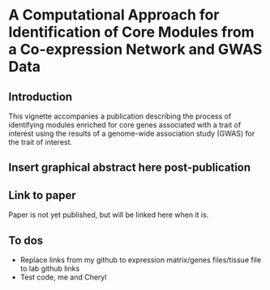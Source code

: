 # A Computational Approach for Identification of Core Modules from a Co-expression Network and GWAS Data

## Introduction
This vignette accompanies a publication describing the process of identifying modules enriched for core genes associated with a trait of interest using the results of a genome-wide association study (GWAS) for the trait of interest.

## Insert graphical abstract here post-publication

## Link to paper
Paper is not yet published, but will be linked here when it is.

## To dos
 - Replace links from my github to expression matrix/genes files/tissue file to lab github links
 - Test code, me and Cheryl

